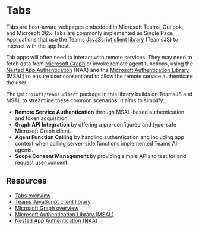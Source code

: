 # Tabs

Tabs are host-aware webpages embedded in Microsoft Teams, Outlook, and Microsoft 365. Tabs are commonly implemented as Single Page Applications that use the Teams [JavaScript client library](https://learn.microsoft.com/en-us/microsoftteams/platform/tabs/how-to/using-teams-client-library) (TeamsJS) to interact with the app host.

Tab apps will often need to interact with remote services. They may need to fetch data from [Microsoft Graph](https://learn.microsoft.com/en-us/graph/overview) or invoke remote agent functions, using the [Nested App Authentication](https://learn.microsoft.com/en-us/microsoftteams/platform/concepts/authentication/nested-authentication) (NAA) and the [Microsoft Authentication Library](https://learn.microsoft.com/en-us/entra/identity-platform/msal-overview) (MSAL) to ensure user consent and to allow the remote service authenticate the user.

The `@microsoft/teams.client` package in this library builds on TeamsJS and MSAL to streamline these common scenarios. It aims to simplify:

- **Remote Service Authentication** through MSAL-based authentication and token acquisition.
- **Graph API Integration** by offering a pre-configured and type-safe Microsoft Graph client.
- **Agent Function Calling** by handling authentication and including app context when calling server-side functions implemented Teams AI agents.
- **Scope Consent Management** by providing simple APIs to test for and request user consent.

## Resources
- [Tabs overview](https://learn.microsoft.com/en-us/microsoftteams/platform/tabs/what-are-tabs?tabs=personal)
- [Teams JavaScript client library](https://learn.microsoft.com/en-us/microsoftteams/platform/tabs/how-to/using-teams-client-library)
- [Microsoft Graph overview](https://learn.microsoft.com/en-us/graph/overview)
- [Microsoft Authentication Library (MSAL)](https://learn.microsoft.com/en-us/entra/identity-platform/msal-overview)
- [Nested App Authentication (NAA)](https://learn.microsoft.com/en-us/microsoftteams/platform/concepts/authentication/nested-authentication)
